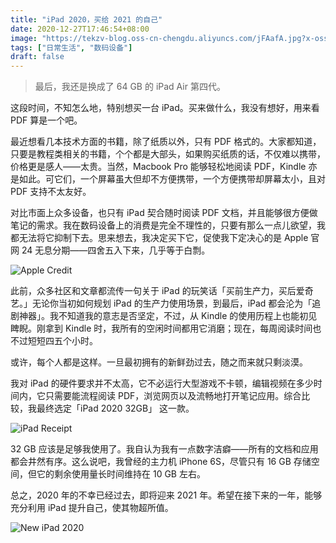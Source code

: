 ```yaml
---
title: "iPad 2020，买给 2021 的自己"
date: 2020-12-27T17:46:54+08:00
image: "https://tekzv-blog.oss-cn-chengdu.aliyuncs.com/jFAafA.jpg?x-oss-process=style/webp"
tags: ["日常生活", "数码设备"]
draft: false
---
```


> 最后，我还是换成了 64 GB 的 iPad Air 第四代。

这段时间，不知怎么地，特别想买一台 iPad。买来做什么，我没有想好，用来看 PDF 算是一个吧。

最近想看几本技术方面的书籍，除了纸质以外，只有 PDF 格式的。大家都知道，只要是教程类相关的书籍，个个都是大部头，如果购买纸质的话，不仅难以携带，价格更是感人——太贵。当然，Macbook Pro 能够轻松地阅读 PDF，Kindle 亦是如此。可它们，一个屏幕虽大但却不方便携带，一个方便携带却屏幕太小，且对 PDF 支持不太友好。

对比市面上众多设备，也只有 iPad 契合随时阅读 PDF 文档，并且能够很方便做笔记的需求。我在数码设备上的消费是完全不理性的，只要有那么一点儿欲望，我都无法将它抑制下去。思来想去，我决定买下它，促使我下定决心的是 Apple 官网 24 无息分期——四舍五入下来，几乎等于白剽。

![Apple Credit](https://tekzv-blog.oss-cn-chengdu.aliyuncs.com/GtSR2i.png?x-oss-process=style/webp)

此前，众多社区和文章都流传一句关于 iPad 的玩笑话「买前生产力，买后爱奇艺。」无论你当初如何规划 iPad 的生产力使用场景，到最后，iPad 都会沦为「追剧神器」。我不知道我的意志是否坚定，不过，从 Kindle 的使用历程上也能初见睥睨。刚拿到 Kindle 时，我所有的空闲时间都用它消磨；现在，每周阅读时间也不过短短四五个小时。

或许，每个人都是这样。一旦最初拥有的新鲜劲过去，随之而来就只剩淡漠。

我对 iPad 的硬件要求并不太高，它不必运行大型游戏不卡顿，编辑视频在多少时间内，它只需要能流程阅读 PDF，浏览网页以及流畅地打开笔记应用。综合比较，我最终选定「iPad 2020 32GB」 这一款。

![iPad Receipt](https://tekzv-blog.oss-cn-chengdu.aliyuncs.com/hmBFMI.jpeg?x-oss-process=style/webp)

32 GB 应该是足够我使用了。我自认为我有一点数字洁癖——所有的文档和应用都会井然有序。这么说吧，我曾经的主力机 iPhone 6S，尽管只有 16 GB 存储空间，但它的剩余使用量长时间维持在 10 GB 左右。

总之，2020 年的不幸已经过去，即将迎来 2021 年。希望在接下来的一年，能够充分利用 iPad 提升自己，使其物超所值。

![New iPad 2020](https://tekzv-blog.oss-cn-chengdu.aliyuncs.com/tGD7Zw.jpeg?x-oss-process=style/webp)

